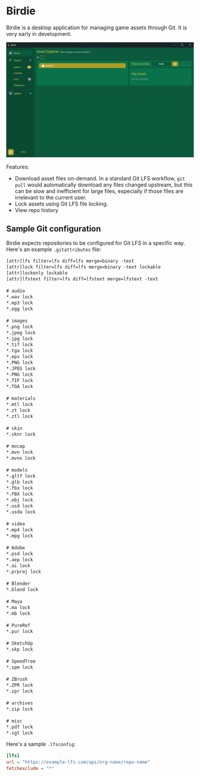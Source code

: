 # Birdie

Birdie is a desktop application for managing game assets through Git. It is very early in development.

![A screenshot of the Birdie UI](docs/assets/ui-screenshot.png)

Features:

- Download asset files on-demand. In a standard Git LFS workflow, `git pull` would automatically download any files changed upstream, but this can be slow and inefficient for large files, especially if those files are irrelevant to the current user.
- Lock assets using Git LFS file locking.
- View repo history

## Sample Git configuration

Birdie expects repositories to be configured for Git LFS in a specific way. Here's an example `.gitattributes` file:

```gitattributes
[attr]lfs filter=lfs diff=lfs merge=binary -text
[attr]lock filter=lfs diff=lfs merge=binary -text lockable
[attr]lockonly lockable
[attr]lfstext filter=lfs diff=lfstext merge=lfstext -text

# audio
*.wav lock
*.mp3 lock
*.ogg lock

# images
*.png lock
*.jpeg lock
*.jpg lock
*.tif lock
*.tga lock
*.eps lock
*.PNG lock
*.JPEG lock
*.PNG lock
*.TIF lock
*.TGA lock

# materials
*.mtl lock
*.zt lock
*.ztl lock

# skin
*.sknr lock

# mocap
*.mvn lock
*.mvnx lock

# models
*.gltf lock
*.glb lock
*.fbx lock
*.FBX lock
*.obj lock
*.usd lock
*.usda lock

# video
*.mp4 lock
*.mpg lock

# Adobe
*.psd lock
*.aep lock
*.ai lock
*.prproj lock

# Blender
*.blend lock

# Maya
*.ma lock
*.mb lock

# PureRef
*.pur lock

# SketchUp
*.skp lock

# SpeedTree
*.spm lock

# ZBrush
*.ZPR lock
*.zpr lock

# archives
*.zip lock

# misc
*.pdf lock
*.sgt lock
```

Here's a sample `.lfsconfig`:

```toml
[lfs]
url = "https://example-lfs.com/api/org-name/repo-name"
fetchexclude = "*"
```

